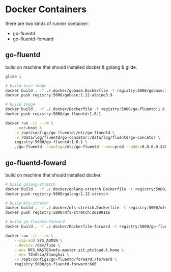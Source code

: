 # Docker Containers

there are two kinds of runner container:

- go-fluentd
- go-fluentd-forward


## go-fluentd

build on machine that should installed docker & golang & glide.

```sh
glide i

# build base image
docker build . -f ./.docker/gobase.Dockerfile -t registry:5000/gobase:1.12-alpine3.9
docker push registry:5000/gobase:1.12-alpine3.9

# build image
docker build . -f ./.docker/Dockerfile -t registry:5000/go-fluentd:1.6.1
docker push registry:5000/go-fluentd:1.6.1

docker run -it --rm \
    --net=host \
    -v /opt/configs/go-fluentd:/etc/go-fluentd \
    -v /data/log/fluentd/go-concator:/data/log/fluentd/go-concator \
    registry:5000/go-fluentd:1.6.1 \
    ./go-fluentd --config=/etc/go-fluentd --env=prod --addr=0.0.0.0:22800 --log-level=error
```

## go-fluentd-foward

build on machine that should installed docker.

```sh
# build golang-stretch
docker build . -f ./.docker/golang-stretch.Dockerfile -t registry:5000/golang:1.12-stretch
docker push registry:5000/golang:1.12-stretch

# build mfs-stretch
docker build . -f ./.docker/mfs-stretch.Dockerfile -t registry:5000/mfs-stretch:20190116
docker push registry:5000/mfs-stretch:20190116

# build go-fluentd-forward
docker build . -f ./.docker/Dockerfile-forward -t registry:5000/go-fluentd-forward:666

docker run -it --rm \
    --cap-add SYS_ADMIN \
    --device /dev/fuse \
    --env MFS_MASTER=mfs-master.sit.ptcloud.t.home \
    --env TZ=Asia/Shanghai \
    -v /opt/configs/go-fluentd/forward:/forward \
    registry:5000/go-fluentd-forward:666
```
